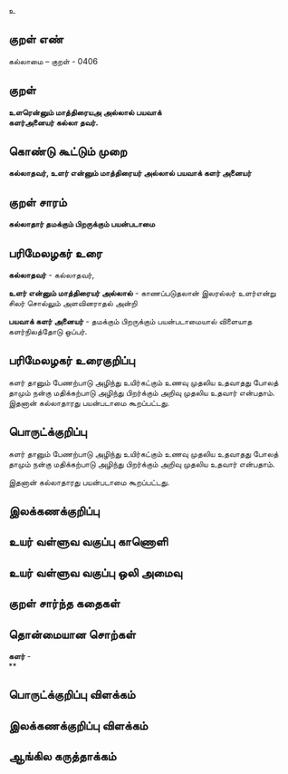 உ

## குறள் எண் 

கல்லாமை – குறள் - 0406  

## குறள் 

**உளரென்னும் மாத்திரையஅ அல்லால் பயவாக்  
களர்அனையர் கல்லா தவர்.**

## கொண்டு கூட்டும் முறை

**கல்லாதவர், உளர் என்னும் மாத்திரையர் அல்லால் பயவாக் களர் அனையர்**

## குறள் சாரம் 

**கல்லாதார் தமக்கும் பிறருக்கும் பயன்படாமை**  

## பரிமேலழகர் உரை

**கல்லாதவர்** - கல்லாதவர்,  

**உளர் என்னும் மாத்திரையர் அல்லால்** - காணப்படுதலான் இலரல்லர் உளர்என்று சிலர் சொல்லும் அளவினராதல் அன்றி  

**பயவாக் களர் அனையர்** - தமக்கும் பிறருக்கும் பயன்படாமையால் விளையாத களர்நிலத்தோடு ஒப்பர்.   

## பரிமேலழகர் உரைகுறிப்பு   

களர் தானும் பேணற்பாடு அழிந்து உயிர்கட்கும் உணவு முதலிய உதவாதது போலத் தாமும் நன்கு மதிக்கற்பாடு அழிந்து பிறர்க்கும் அறிவு முதலிய உதவார் என்பதாம்.  
இதனான் கல்லாதாரது பயன்படாமை கூறப்பட்டது.  

## பொருட்க்குறிப்பு 

களர் தானும் பேணற்பாடு அழிந்து உயிர்கட்கும் உணவு முதலிய உதவாதது போலத்  
தாமும் நன்கு மதிக்கற்பாடு அழிந்து பிறர்க்கும் அறிவு முதலிய உதவார் என்பதாம்.  

இதனான் கல்லாதாரது பயன்படாமை கூறப்பட்டது.   

## இலக்கணக்குறிப்பு  


## உயர் வள்ளுவ வகுப்பு காணொளி


## உயர் வள்ளுவ வகுப்பு ஒலி அமைவு 

 
## குறள் சார்ந்த கதைகள் 


## தொன்மையான சொற்கள்

**களர்** -  
**
## பொருட்க்குறிப்பு விளக்கம்


## இலக்கணக்குறிப்பு விளக்கம்


## ஆங்கில கருத்தாக்கம் 


